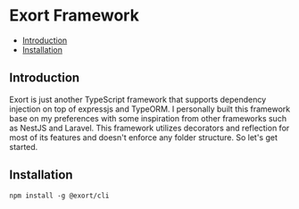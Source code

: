 # Exort Framework

  - [Introduction](#introduction)
  - [Installation](#installation)

## Introduction

Exort is just another TypeScript framework that supports dependency injection on top of expressjs and TypeORM. I personally built this framework base on my preferences with some inspiration from other frameworks such as NestJS and Laravel. This framework utilizes decorators and reflection for most of its features and doesn't enforce any folder structure. So let's get started.

## Installation

```
npm install -g @exort/cli
```
